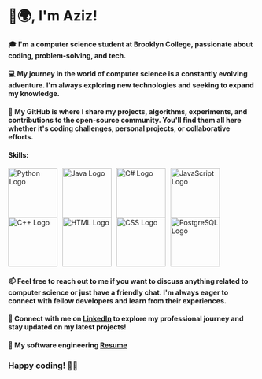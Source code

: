 # 👋🌍,  I'm Aziz!   
      
#### 🎓 I'm a computer science student at Brooklyn College, passionate about coding, problem-solving, and tech. 

#### 💻 My journey in the world of computer science is a constantly evolving adventure. I'm always exploring new technologies and seeking to expand my knowledge.
  
#### 🌟 My GitHub is where I share my projects, algorithms, experiments, and contributions to the open-source community. You'll find them all here whether it's coding challenges, personal projects, or collaborative efforts.

#### Skills:
<div style="display: flex; flex-wrap: wrap;">
    <img src="https://github.com/bablubambal/All_logo_and_pictures/blob/main/programming%20languages/python.svg" alt="Python Logo" width="100" height="100" style="margin-right: 10px;">
    <img src="https://github.com/bablubambal/All_logo_and_pictures/blob/main/programming%20languages/java.svg" alt="Java Logo" width="100" height="100" style="margin-right: 10px;">
    <img src="https://github.com/bablubambal/All_logo_and_pictures/blob/main/programming%20languages/c%23.svg" alt="C# Logo" width="100" height="100" style="margin-right: 10px;">
    <img src="https://github.com/bablubambal/All_logo_and_pictures/blob/main/programming%20languages/javascript.svg" alt="JavaScript Logo" width="100" height="100" style="margin-right: 10px;">
      <img src="https://github.com/bablubambal/All_logo_and_pictures/blob/main/programming%20languages/c%2B%2B.svg" alt="C++ Logo" width="100" height="100" style="margin-right: 10px;">
    <img src="https://github.com/bablubambal/All_logo_and_pictures/blob/main/others/html.svg" alt="HTML Logo" width="100" height="100" style="margin-right: 10px;">
    <img src="https://github.com/bablubambal/All_logo_and_pictures/blob/main/others/css.svg" alt="CSS Logo" width="100" height="100" style="margin-right: 10px;">
    <img src="https://github.com/bablubambal/All_logo_and_pictures/blob/main/databases/postgresql.svg" alt="PostgreSQL Logo" width="100" height="100" style="margin-right: 10px;">
<!--     <img src="https://github.com/bablubambal/All_logo_and_pictures/blob/main/databases/mysql.svg" alt="MySQL Logo" width="100" height="100" style="margin-right: 10px;"> -->
<!--     <img src="https://upload.wikimedia.org/wikipedia/commons/1/1b/R_logo.svg" alt="R Logo" width="100" height="100" style="margin-right: 10px;">
    <img src="https://github.com/bablubambal/All_logo_and_pictures/blob/main/programming%20languages/bash.svg" alt="Bash Logo" width="100" height="100" style="margin-right: 10px;">
    <img src="https://1000logos.net/wp-content/uploads/2021/04/MATLAB-logo.png" alt="MATLAB Logo" width="100" height="100" style="margin-right: 10px;"> -->
</div>


#### 📫 Feel free to reach out to me if you want to discuss anything related to computer science or just have a friendly chat. I'm always eager to connect with fellow developers and learn from their experiences.

#### 🔗 Connect with me on [LinkedIn](https://www.linkedin.com/in/aziz-abdusamiev/) to explore my professional journey and stay updated on my latest projects!
#### 📝 My software engineering [Resume](https://github.com/a-ziz-7/resume/blob/main/Aziz_Abdusamiev_Resume.pdf)
### Happy coding! 👨‍💻
